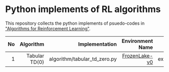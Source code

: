 # Python implements of RL algorithms
This repository collects the python implements of psuedo-codes in ["Algorithms for Reinforcement Learning"](http://www.ualberta.ca/~szepesva/RLBook.html).

| No | Algorithm | Implementation | Environment Name | Experiment |
|----:|---:|---:|---:|---:|
|1|Tabular TD(0)|algorithm/tabular_td_zero.py|[FrozenLake-v0](https://gym.openai.com/envs/FrozenLake-v0)| experiment/tabular_td_zero_on_frozenlake.py|
